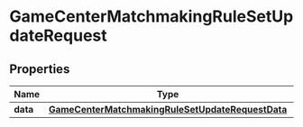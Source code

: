 

# GameCenterMatchmakingRuleSetUpdateRequest


## Properties

| Name | Type | Description | Notes |
|------------ | ------------- | ------------- | -------------|
|**data** | [**GameCenterMatchmakingRuleSetUpdateRequestData**](GameCenterMatchmakingRuleSetUpdateRequestData.md) |  |  |



